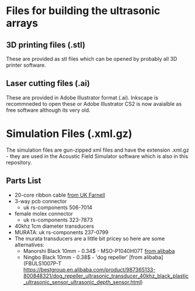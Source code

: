 # Files for building the ultrasonic arrays

## 3D printing files (.stl)
These are provided as stl files which can be opened by probably all 3D printer software.

## Laser cutting files (.ai)
These are provided in Adobe Illustrator format (.ai). Inkscape is recommneded to open these or Adobe Illustrator CS2 is now avaialble as free software although its very old.

# Simulation Files (.xml.gz)
The simulation files are gun-zipped xml files and have the extension .xml.gz - they are used in the Acoustic Field Simulator software which is also in this repository. 


## Parts List
* 20-core ribbon cable [from UK Farnell](http://uk.farnell.com/3m/3302-20/ribbon-cable-20core-28awg-per/dp/1207420)
* 3-way pcb connector
  * uk rs-components 506-7014
* female molex connector
  * uk rs-components 323-7873
* 40khz 1cm diameter transducers
 * MURATA: uk rs-components 237-0799
* The murata transducers are a little bit pricey so here are some alternatives:
  * Manorshi Black 10mm - 0.34$ - MSO-P1040H07T [from alibaba](https://manorshi.en.alibaba.com)
  * Ningbo Black 10mm - 0.38$ - 'dog repeller' [from alibaba](FBULS1007P-T https://bestgroup.en.alibaba.com/product/987365133-800848321/dog_repeller_ultrasonic_transducer_40khz_black_plastic_ultrasonic_sensor_ultrasonic_depth_sensor.html)

